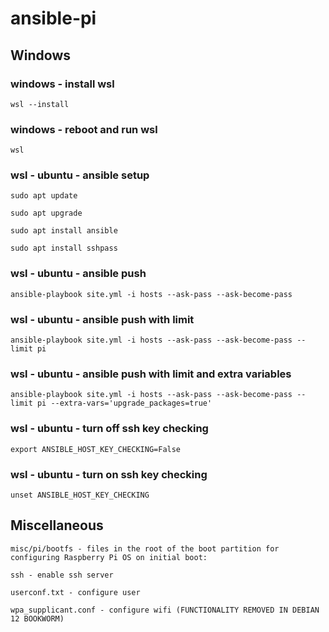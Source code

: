 # ansible-pi
## Windows
### windows - install wsl
`wsl --install`

### windows - reboot and run wsl
`wsl`

### wsl - ubuntu - ansible setup
`sudo apt update`

`sudo apt upgrade`

`sudo apt install ansible`

`sudo apt install sshpass`

### wsl - ubuntu - ansible push
`ansible-playbook site.yml -i hosts --ask-pass --ask-become-pass`
### wsl - ubuntu - ansible push with limit
`ansible-playbook site.yml -i hosts --ask-pass --ask-become-pass --limit pi`
### wsl - ubuntu - ansible push with limit and extra variables
`ansible-playbook site.yml -i hosts --ask-pass --ask-become-pass --limit pi --extra-vars='upgrade_packages=true'`
### wsl - ubuntu - turn off ssh key checking
`export ANSIBLE_HOST_KEY_CHECKING=False`
### wsl - ubuntu - turn on ssh key checking
`unset ANSIBLE_HOST_KEY_CHECKING`

## Miscellaneous
`misc/pi/bootfs - files in the root of the boot partition for configuring Raspberry Pi OS on initial boot:`

`ssh - enable ssh server`

`userconf.txt - configure user`

`wpa_supplicant.conf - configure wifi (FUNCTIONALITY REMOVED IN DEBIAN 12 BOOKWORM)`
